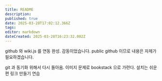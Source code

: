 ```yaml
---
title: README
description: 
published: true
date: 2025-03-28T17:02:12.366Z
tags: 
editor: markdown
dateCreated: 2025-03-28T16:23:32.002Z
---
```


github 와 wiki.js 를 연동 완성. 감동이었습니다. 
public github 이므로 내용은 자제가 필요하겠습니다. 


git 과 동기화 위해서 다시 돌아옴. 
이미지 문제로 bookstack 으로 가련다. 
설치는  쉬운 편 
링크 만들기 연습  